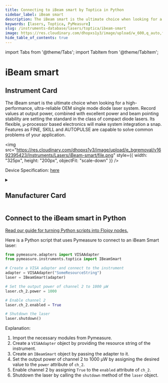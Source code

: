```yaml
---
title: Connecting to iBeam smart by Toptica in Python
sidebar_label: iBeam smart
description: The iBeam smart is the ultimate choice when looking for a high-performance, ultra-reliable OEM single mode diode laser system. Record values at output power, combined with excellent power and beam pointing stability are setting the standard in the class of compact diode lasers. Its flexible, µ-processor based electronics will make system integration a snap. Features as FINE, SKILL and AUTOPULSE are capable to solve common problems of your application.
keywords: [lasers, Toptica, PyMeasure]
slug: /instruments-database/lasers/toptica/ibeam-smart
image: https://res.cloudinary.com/dhopxs1y3/image/upload/w_600,q_auto,f_auto/e_bgremoval/v1692395423/Instruments/Lasers/iBeam-smart/file.jpg
hide_table_of_contents: true
---
```


import Tabs from '@theme/Tabs';
import TabItem from '@theme/TabItem';

# iBeam smart

## Instrument Card

<div className="flex">

<div>

The iBeam smart is the ultimate choice when looking for a high-performance, ultra-reliable OEM single mode diode laser system. Record values at output power, combined with excellent power and beam pointing stability are setting the standard in the class of compact diode lasers. Its flexible, µ-processor based electronics will make system integration a snap. Features as FINE, SKILL and AUTOPULSE are capable to solve common problems of your application.

</div>

<img src="https://res.cloudinary.com/dhopxs1y3/image/upload/e_bgremoval/v1692395423/Instruments/Lasers/iBeam-smart/file.png" style={{ width: "325px", height: "200px", objectFit: "scale-down" }} />

</div>

<div className="flex text-center">

<p>Device Specification: <a target="\_blank" href="https://www.toptica.com/fileadmin/Editors_English/11_brochures_datasheets/01_brochures/toptica_BR_iBeam_smart_family.pdf">here</a></p>

</div>

<details style={{ marginTop: "15px"}}>
<summary><h2>Manufacturer Card</h2></summary>

<img src="https://res.cloudinary.com/dhopxs1y3/image/upload/v1692806151/Instruments/Vendor%20Logos/Toptica.png" style={{ width: "100%", height: "170px",objectFit: "scale-down" }} />

TOPTICA Photonics is a manufacturer of [lasers](https://en.wikipedia.org/wiki/Laser) for quantum technologies, biophotonics and material inspection.

<ul>
  <li>Headquarters: Germany</li>
  <li>Yearly Revenue (millions, USD): 75.0</li>
  <li>Vendor Website: <a href="https://www.toptica.com/">here</a></li>
</ul>
</details>

## Connect to the iBeam smart in Python

[Read our guide for turning Python scripts into Flojoy nodes.](https://docs.flojoy.ai/custom-nodes/creating-custom-node/)
<Tabs>
<TabItem value="PyMeasure" label="PyMeasure">

Here is a Python script that uses Pymeasure to connect to an iBeam Smart laser:

```python
from pymeasure.adapters import VISAAdapter
from pymeasure.instruments.toptica import IBeamSmart

# Create a VISA adapter and connect to the instrument
adapter = VISAAdapter("SomeResourceString")
laser = IBeamSmart(adapter)

# Set the output power of channel 2 to 1000 µW
laser.ch_2.power = 1000

# Enable channel 2
laser.ch_2.enabled = True

# Shutdown the laser
laser.shutdown()
```

Explanation:
1. Import the necessary modules from Pymeasure.
2. Create a `VISAAdapter` object by providing the resource string of the instrument.
3. Create an `IBeamSmart` object by passing the adapter to it.
4. Set the output power of channel 2 to 1000 µW by assigning the desired value to the `power` attribute of `ch_2`.
5. Enable channel 2 by assigning `True` to the `enabled` attribute of `ch_2`.
6. Shutdown the laser by calling the `shutdown` method of the `laser` object.

</TabItem>
</Tabs>